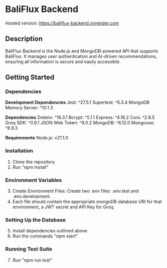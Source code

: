 # BaliFlux Backend

Hosted version: https://baliflux-backend.onrender.com

## Description

BaliFlux Backend is the Node.js and MongoDB-powered API that supports BaliFlux. It manages user authentication and AI-driven recommendations, ensuring all information is secure and easily accessible. 

## Getting Started

### Dependencies

**Development Dependencies**
Jest: ^27.5.1
Supertest: ^6.3.4
MongoDB Memory Server: ^10.1.3

**Dependencies**
Dotenv: ^16.3.1
Bcrypt: ^5.1.1
Express: ^4.18.2
Cors: ^2.8.5
Groq SDK: ^0.9.1
JSON Web Token: ^9.0.2
MongoDB: ^6.12.0
Mongoose: ^8.9.3

**Requirements**
Node.js: v21.1.0

### Installation

1. Clone the repository
2. Run "npm install"

### Environment Variables
3. Create Environment Files: Create two .env files: .env.test and .env.development.
4. Each file should contain the appropriate mongoDB database URI for that environment, a JWT secret and API Key for Groq.

### Setting Up the Database
5. Install dependencies outlined above
6. Run the commands "npm start"

### Running Test Suite
7. Run "npm run test"
